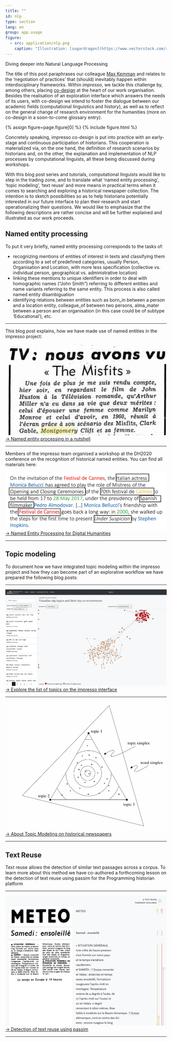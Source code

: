 ```yaml
---
title: ""
id: nlp
type: section
lang: en
group: app.usage
figure:
  - src: application/nlp.png
    caption: "Illustration: [sugardragon](https://www.vectorstock.com/royalty-free-vectors/vectors-by_sugardragon)"
---
```


Diving deeper into Natural Language Processing

<!-- more -->

The title of this post paraphrases our colleague [Max Kemman](http://www.maxkemman.nl/2015/06/digital-history-as-trading-zone/) and relates to the ‘negotiation of practices’ that (should) inevitably happen within interdisciplinary frameworks. Within _impresso_, we tackle this challenge by, among others, placing [co-design](https://impresso-project.ch/project/design/) at the heart of our work organisation. Besides the realisation of an exploration interface which answers the needs of its users, with co-design we intend to foster the dialogue between our academic fields (computational linguistics and history), as well as to reflect on the general change of research environment for the humanities (more on co-design in a soon-to-come glossary entry).

{% assign figure=page.figure[0] %}
{% include figure.html %}

Concretely speaking, impresso co-design is put into practice with an early-stage and continuous participation of historians. This cooperation is materialized via, on the one hand, the definition of research scenarios by historians and, on the other, the explanation and implementation of NLP processes by computational linguists, all these being discussed during workshops.

With this blog post series and tutorials, computational linguists would like to step in the trading zone, and to translate what ‘named entity processing’, ‘topic modeling’, ‘text reuse’ and more means in practical terms when it comes to searching and exploring a historical newspaper collection. The intention is to sketch possibilities so as to help historians potentially interested in our future interface to plan their research and start operationalizing their questions. We would like to emphasize that the following descriptions are rather concise and will be further explained and illustrated as our work proceeds.

## Named entity processing

To put it very briefly, named entity processing corresponds to the tasks of:

- recognizing mentions of entities of interest in texts and classifying them according to a set of predefined categories, usually Person, Organisation and Location, with more less specification (collective vs. individual person, geographical vs. administrative location)
- linking these mentions to unique identifiers in order to deal with homographic names (“John Smith”) referring to different entities and name variants referring to the same entity. This process is also called named entity disambiguation
- identifying relations between entities such as born_in between a person and a location entity, colleague_of between two persons, alma_mater between a person and an organisation (in this case could be of subtype ‘Educational’), etc.

---

This blog post explains, how we have made use of named entities in the impresso project:

<a class="d-block image-link"
  style="max-width:400px;"
  href='https://impresso-project.ch/news/2018/06/12/tradingzone-ner.html'
  title='Named entity processing in a nutshell'>
  <img src="/assets/images/posts/ne-jdg-1969-08-28.png" class="d-block mb-1" />
  &rarr; Named entity processing in a nutshell
</a>

---

Members of the impresso team organised a workshop at the DH2020 conference on the recognition of historical named entities. You can find all materials here:

<a class="d-block image-link"
  style="max-width:400px;"
  href='https://impresso.github.io/named-entity-tutorial-dh2019/'
  title='Named Entity Processing for Digital Humanities'>
  <img src="/assets/images/application/nep.png" class="d-block mb-1" />
  &rarr; Named Entity Processing for Digital Humanities
</a>

---

## Topic modeling

To document how we have integrated topic modeling within the impresso project and how they can become part of an explorative workflow we have prepared the following blog posts:

---

<a class="d-block image-link"
  style="max-width:400px;"
  href='https://impresso-project.ch/news/2019/03/05/Explore_TM.html'
  title='Explore the list of topics on the impresso interface'>
  <img src="/assets/images/posts/Topic_exploration_home_Screenshot 2019-03-05 16.24.04.png" class="d-block mb-1" />
  &rarr; Explore the list of topics on the impresso interface
</a>

---

<a class="d-block image-link"
  style="max-width:400px;"
  href='https://impresso-project.ch/news/2018/09/07/tradingzone-tm.html'
  title='About Topic Modeling on historical newspapers'>
  <img src="/assets/images/posts/lda-geometric-interpretation.png" class="d-block mb-1" />
  &rarr; About Topic Modeling on historical newspapers
</a>


---

## Text Reuse

Text reuse allows the detection of similar text passages across a corpus. To learn more about this method we have co-authored a forthcoming lesson on the detection of text reuse using passim for the Programming historian platform

---

<a class="d-block image-link"
  style="max-width:400px;"
  href='https://programminghistorian.org/en/lessons/'
  title='detection of text reuse using passim'>
  <img src="/assets/images/application/text-reuse.png" class="d-block mb-1" />
  &rarr; Detection of text reuse using passim
</a>

---

